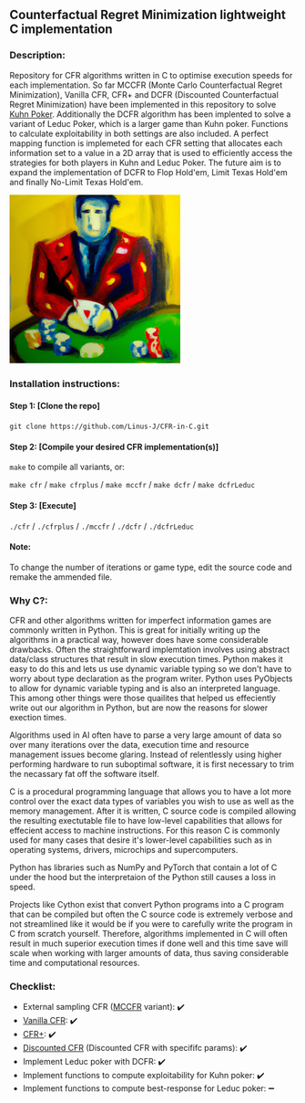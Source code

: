 ## Counterfactual Regret Minimization lightweight C implementation

### Description:
Repository for CFR algorithms written in C to optimise execution speeds for each implementation. So far MCCFR (Monte Carlo Counterfactual Regret Minimization), Vanilla CFR, CFR+ and DCFR (Discounted Counterfactual Regret Minimization) have been implemented in this repository to solve [Kuhn Poker](https://en.wikipedia.org/wiki/Kuhn_poker "Kuhn Poker"). Additionally the DCFR algorithm has been implented to solve a variant of Leduc Poker, which is a larger game than Kuhn poker. Functions to calculate exploitability in both settings are also included. A perfect mapping function is implemeted for each CFR setting that allocates each information set to a value in a 2D array that is used to efficiently access the strategies for both players in Kuhn and Leduc Poker. The future aim is to expand the implementation of DCFR to Flop Hold'em, Limit Texas Hold'em and finally No-Limit Texas Hold'em.

<img src="https://github.com/Linus-J/repo-images/blob/main/cfr-in-c/pokerbot.png" alt="Pokerbot" width="300"/>

### Installation instructions:
#### Step 1: [Clone the repo]

`git clone https://github.com/Linus-J/CFR-in-C.git`

#### Step 2: [Compile your desired CFR implementation(s)]

`make` to compile all variants, or:

`make cfr` / `make cfrplus` / `make mccfr` / `make dcfr` / `make dcfrLeduc` 

#### Step 3: [Execute]

`./cfr` / `./cfrplus` / `./mccfr` / `./dcfr` / `./dcfrLeduc` 

#### Note:

To change the number of iterations or game type, edit the source code and remake the ammended file.

### Why C?:
CFR and other algorithms written for imperfect information games are commonly written in Python. This is great for initially writing up the algorithms in a practical way, however does have some considerable drawbacks. Often the straightforward implemtation involves using abstract data/class structures that result in slow execution times. Python makes it easy to do this and lets us use dynamic variable typing so we don't have to worry about type declaration as the program writer. Python uses PyObjects to allow for dynamic variable typing and is also an interpreted language. This among other things were those quailites that helped us effeciently write out our algorithm in Python, but are now the reasons for slower exection times. 

Algorithms used in AI often have to parse a very large amount of data so over many iterations over the data, execution time and resource management issues become glaring. Instead of relentlessly using higher performing hardware to run suboptimal software, it is first necessary to trim the necassary fat off the software itself.

C is a procedural programming language that allows you to have a lot more control over the exact data types of variables you wish to use as well as the memory management. After it is written, C source code is compiled allowing the resulting exectutable file to have low-level capabilities that allows for effecient access to machine instructions. For this reason C is commonly used for many cases that desire it's lower-level capabilities such as in operating systems, drivers, microchips and supercomputers.

Python has libraries such as NumPy and PyTorch that contain a lot of C under the hood but the interpretaion of the Python still causes a loss in speed.

Projects like Cython exist that convert Python programs into a C program that can be compiled but often the C source code is extremely verbose and not streamlined like it would be if you were to carefully write the program in C from scratch yourself. Therefore, algorithms implemented in C will often result in much superior execution times if done well and this time save will scale when working with larger amounts of data, thus saving considerable time and computational resources.

### Checklist:
- External sampling CFR ([MCCFR](https://proceedings.neurips.cc/paper/2009/file/00411460f7c92d2124a67ea0f4cb5f85-Paper.pdf "MCCFR") variant): ✔️
- [Vanilla CFR](https://proceedings.neurips.cc/paper/2007/file/08d98638c6fcd194a4b1e6992063e944-Paper.pdf "Vanilla CFR"): ✔️
- [CFR+](https://arxiv.org/abs/1407.5042 "CFR+"): ✔️
- [Discounted CFR](https://ojs.aaai.org/index.php/AAAI/article/download/4007/3885 "Discounted CFR") (Discounted CFR with specififc params): ✔️
- Implement Leduc poker with DCFR: ✔️
- Implement functions to compute exploitability for Kuhn poker: ✔️
- Implement functions to compute best-response for Leduc poker: ➖
